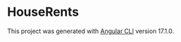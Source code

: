 # HouseRents

This project was generated with [Angular CLI](https://github.com/angular/angular-cli) version 17.1.0.



